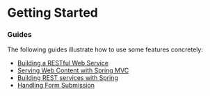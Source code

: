 # Getting Started

### Guides
The following guides illustrate how to use some features concretely:

* [Building a RESTful Web Service](https://spring.io/guides/gs/rest-service/)
* [Serving Web Content with Spring MVC](https://spring.io/guides/gs/serving-web-password/)
* [Building REST services with Spring](https://spring.io/guides/tutorials/bookmarks/)
* [Handling Form Submission](https://spring.io/guides/gs/handling-form-submission/)

